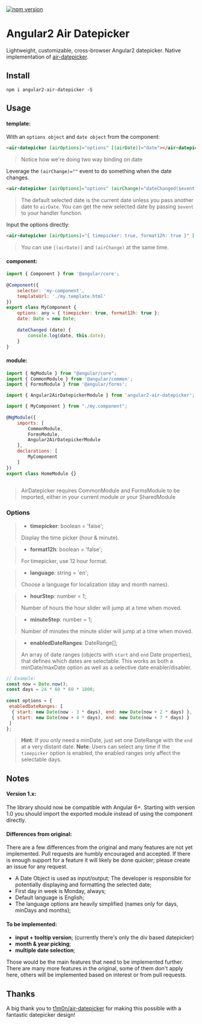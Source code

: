 [![npm version](https://badge.fury.io/js/angular2-air-datepicker.svg)](https://badge.fury.io/js/angular2-air-datepicker)

# Angular2 Air Datepicker  
  
Lightweight, customizable, cross-browser Angular2 datepicker. Native implementation of [air-datepicker](https://github.com/t1m0n/air-datepicker).  
  
  
## Install  
```  
npm i angular2-air-datepicker -S  
```  
  
## Usage  
  
#### template:  
  
With an `options object` and `date object` from the component:  
```html  
<air-datepicker [airOptions]="options" [(airDate)]="date"></air-datepicker>  
```  
> Notice how we're doing two way binding on date  
  
Leverage the `(airChange)=""` event to do something when the date changes.  
```html  
<air-datepicker [airOptions]="options" (airChange)="dateChanged($event)"></air-datepicker>  
```  
> The default selected date is the current date unless you pass another date to `airDate`. You can get the new selected date by passing `$event` to your handler function.  
  
Input the options directly:  
```html  
<air-datepicker [airOptions]="{ timepicker: true, format12h: true }" [(airDate)]="date" (airChange)="dateChanged()"></air-datepicker>  
```  
> You can use `[(airDate)]` and `(airChange)` at the same time.  
  
  
#### component:  
  
```javascript  
import { Component } from '@angular/core';  
  
@Component({  
    selector: 'my-component',  
    templateUrl: './my.template.html'  
})  
export class MyComponent {  
    options: any = { timepicker: true, format12h: true };  
    date: Date = new Date;  
  
    dateChanged (date) {  
        console.log(date, this.date);  
    }  
}  
```  
  
#### module:  
  
```javascript  
import { NgModule } from "@angular/core";  
import { CommonModule } from '@angular/common';  
import { FormsModule } from '@angular/forms';

import { Angular2AirDatepickerModule } from 'angular2-air-datepicker';

import { MyComponent } from "./my.component";
  
@NgModule({  
    imports: [  
        CommonModule,
        FormsModule,
        Angular2AirDatepickerModule
    ],  
    declarations: [  
        MyComponent
    ]  
})  
export class HomeModule {}  
  
```  
> AirDatepicker requires CommonModule and FormsModule to be imported, either in your current module or your SharedModule  
  
  
### Options  
  
> * **timepicker**: boolean = 'false';  
>  
> Display the time picker (hour & minute).  
  
> * **format12h**: boolean = 'false';  
>  
> For timepicker, use 12 hour format.  
  
> * **language**: string = 'en';  
>  
> Choose a language for localization (day and month names).  
  
> * **hourStep**: number = 1;  
>  
> Number of hours the hour slider will jump at a time when moved.  
  
> * **minuteStep**: number = 1;  
>  
> Number of minutes the minute slider will jump at a time when moved.  
  
> * **enabledDateRanges**: DateRange[];  
>  
> An array of date ranges (objects with `start` and `end` Date properties), that defines which dates are selectable. This works as both a minDate/maxDate option as well as a selective date enabler/disabler. 
```javascript  
// Example:  
const now = Date.now();  
const days = 24 * 60 * 60 * 1000;  
  
const options = {  
 enabledDateRanges: [  
  { start: new Date(now - 3 * days), end: new Date(now + 2 * days) },  
  { start: new Date(now + 4 * days), end: new Date(now + 7 * days) }  
 ]  
};  
```  
> **Hint**: If you only need a minDate, just set one DateRange with the `end` at a very distant date. 
> **Note**: Users can select any time if the `timepicker` option is enabled, the enabled ranges only affect the selectable days.  
  
  
## Notes  
  
#### Version 1.x:
 
 The library should now be compatible with Angular 6+. Starting with version 1.0 you should import the exported module instead of using the component directly.  
  
#### Differences from original:  

There are a few differences from the original and many features are not yet implemented. Pull requests are humbly encouraged and accepted. If there is enough support for a feature it will likely be done quicker; please create an issue for any request.    

- A Date Object is used as input/output; The developer is responsible for potentially displaying and formatting the selected date;  
- First day in week is Monday, always;  
- Default language is English;  
- The language options are heavily simplified (names only for days, minDays and months);  
  
#### To be implemented:  
  
- **input + tooltip version**; (currently there's only the div based datepicker) 
- **month & year picking**;  
- **multiple date selection**;  
  
Those would be the main features that need to be implemented further. There are many more features in the original, some of them don't apply here, others will be implemented based on interest or from pull requests.  
  
## Thanks  
  
A big thank you to [t1m0n/air-datepicker](https://github.com/t1m0n/air-datepicker) for making this possible with a fantastic datepicker design!
